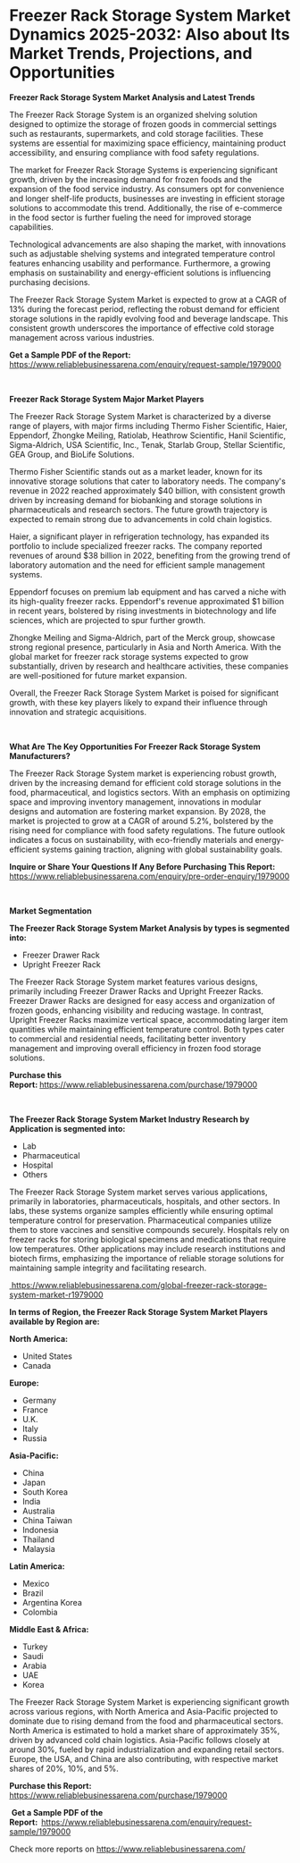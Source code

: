 <p><h1>Freezer Rack Storage System Market Dynamics 2025-2032: Also about Its Market Trends, Projections, and Opportunities</h1></p><p><strong>Freezer Rack Storage System Market Analysis and Latest Trends</strong></p>
<p><p>The Freezer Rack Storage System is an organized shelving solution designed to optimize the storage of frozen goods in commercial settings such as restaurants, supermarkets, and cold storage facilities. These systems are essential for maximizing space efficiency, maintaining product accessibility, and ensuring compliance with food safety regulations.</p><p>The market for Freezer Rack Storage Systems is experiencing significant growth, driven by the increasing demand for frozen foods and the expansion of the food service industry. As consumers opt for convenience and longer shelf-life products, businesses are investing in efficient storage solutions to accommodate this trend. Additionally, the rise of e-commerce in the food sector is further fueling the need for improved storage capabilities.</p><p>Technological advancements are also shaping the market, with innovations such as adjustable shelving systems and integrated temperature control features enhancing usability and performance. Furthermore, a growing emphasis on sustainability and energy-efficient solutions is influencing purchasing decisions.</p><p>The Freezer Rack Storage System Market is expected to grow at a CAGR of 13% during the forecast period, reflecting the robust demand for efficient storage solutions in the rapidly evolving food and beverage landscape. This consistent growth underscores the importance of effective cold storage management across various industries.</p></p>
<p><strong>Get a Sample PDF of the Report:&nbsp;</strong> <a href="https://www.reliablebusinessarena.com/enquiry/request-sample/1979000?utm_campaign=2042&utm_medium=2&utm_source=Github&utm_content=ia&utm_term=28032025&utm_id=freezer-rack-storage-system">https://www.reliablebusinessarena.com/enquiry/request-sample/1979000</a></p>
<p>&nbsp;</p>
<p><strong>Freezer Rack Storage System Major Market Players</strong></p>
<p><p>The Freezer Rack Storage System Market is characterized by a diverse range of players, with major firms including Thermo Fisher Scientific, Haier, Eppendorf, Zhongke Meiling, Ratiolab, Heathrow Scientific, Hanil Scientific, Sigma-Aldrich, USA Scientific, Inc., Tenak, Starlab Group, Stellar Scientific, GEA Group, and BioLife Solutions. </p><p>Thermo Fisher Scientific stands out as a market leader, known for its innovative storage solutions that cater to laboratory needs. The company's revenue in 2022 reached approximately $40 billion, with consistent growth driven by increasing demand for biobanking and storage solutions in pharmaceuticals and research sectors. The future growth trajectory is expected to remain strong due to advancements in cold chain logistics.</p><p>Haier, a significant player in refrigeration technology, has expanded its portfolio to include specialized freezer racks. The company reported revenues of around $38 billion in 2022, benefiting from the growing trend of laboratory automation and the need for efficient sample management systems.</p><p>Eppendorf focuses on premium lab equipment and has carved a niche with its high-quality freezer racks. Eppendorf's revenue approximated $1 billion in recent years, bolstered by rising investments in biotechnology and life sciences, which are projected to spur further growth.</p><p>Zhongke Meiling and Sigma-Aldrich, part of the Merck group, showcase strong regional presence, particularly in Asia and North America. With the global market for freezer rack storage systems expected to grow substantially, driven by research and healthcare activities, these companies are well-positioned for future market expansion.</p><p>Overall, the Freezer Rack Storage System Market is poised for significant growth, with these key players likely to expand their influence through innovation and strategic acquisitions.</p></p>
<p>&nbsp;</p>
<p><strong>What Are The Key Opportunities For Freezer Rack Storage System Manufacturers?</strong></p>
<p><p>The Freezer Rack Storage System market is experiencing robust growth, driven by the increasing demand for efficient cold storage solutions in the food, pharmaceutical, and logistics sectors. With an emphasis on optimizing space and improving inventory management, innovations in modular designs and automation are fostering market expansion. By 2028, the market is projected to grow at a CAGR of around 5.2%, bolstered by the rising need for compliance with food safety regulations. The future outlook indicates a focus on sustainability, with eco-friendly materials and energy-efficient systems gaining traction, aligning with global sustainability goals.</p></p>
<p><strong>Inquire or Share Your Questions If Any Before Purchasing This Report:</strong> <a href="https://www.reliablebusinessarena.com/enquiry/pre-order-enquiry/1979000?utm_campaign=2042&utm_medium=2&utm_source=Github&utm_content=ia&utm_term=28032025&utm_id=freezer-rack-storage-system">https://www.reliablebusinessarena.com/enquiry/pre-order-enquiry/1979000</a></p>
<p>&nbsp;</p>
<p><strong>Market Segmentation</strong></p>
<p><strong>The Freezer Rack Storage System Market Analysis by types is segmented into:</strong></p>
<p><ul><li>Freezer Drawer Rack</li><li>Upright Freezer Rack</li></ul></p>
<p><p>The Freezer Rack Storage System market features various designs, primarily including Freezer Drawer Racks and Upright Freezer Racks. Freezer Drawer Racks are designed for easy access and organization of frozen goods, enhancing visibility and reducing wastage. In contrast, Upright Freezer Racks maximize vertical space, accommodating larger item quantities while maintaining efficient temperature control. Both types cater to commercial and residential needs, facilitating better inventory management and improving overall efficiency in frozen food storage solutions.</p></p>
<p><strong>Purchase this Report:&nbsp;</strong><a href="https://www.reliablebusinessarena.com/purchase/1979000?utm_campaign=2042&utm_medium=2&utm_source=Github&utm_content=ia&utm_term=28032025&utm_id=freezer-rack-storage-system">https://www.reliablebusinessarena.com/purchase/1979000</a></p>
<p>&nbsp;</p>
<p><strong>The Freezer Rack Storage System Market Industry Research by Application is segmented into:</strong></p>
<p><ul><li>Lab</li><li>Pharmaceutical</li><li>Hospital</li><li>Others</li></ul></p>
<p><p>The Freezer Rack Storage System market serves various applications, primarily in laboratories, pharmaceuticals, hospitals, and other sectors. In labs, these systems organize samples efficiently while ensuring optimal temperature control for preservation. Pharmaceutical companies utilize them to store vaccines and sensitive compounds securely. Hospitals rely on freezer racks for storing biological specimens and medications that require low temperatures. Other applications may include research institutions and biotech firms, emphasizing the importance of reliable storage solutions for maintaining sample integrity and facilitating research.</p></p>
<p><a href="https://www.reliablebusinessarena.com/global-freezer-rack-storage-system-market-r1979000?utm_campaign=2042&utm_medium=2&utm_source=Github&utm_content=ia&utm_term=28032025&utm_id=freezer-rack-storage-system">&nbsp;https://www.reliablebusinessarena.com/global-freezer-rack-storage-system-market-r1979000</a></p>
<p><strong>In terms of Region, the Freezer Rack Storage System Market Players available by Region are:</strong></p>
<p>
    <p> <strong> North America: </strong>
        <ul>
            <li>United States</li>
            <li>Canada</li>
        </ul>
        </p> 
    <p> <strong> Europe: </strong>
        <ul>
            <li>Germany</li>
            <li>France</li>
            <li>U.K.</li>
            <li>Italy</li>
            <li>Russia</li>
        </ul>
        </p> 
    <p> <strong> Asia-Pacific: </strong>
        <ul>
            <li>China</li>
            <li>Japan</li>
            <li>South Korea</li>
            <li>India</li>
            <li>Australia</li>
            <li>China Taiwan</li>
            <li>Indonesia</li>
            <li>Thailand</li>
            <li>Malaysia</li>
        </ul>
        </p> 
    <p> <strong> Latin America: </strong>
        <ul>
            <li>Mexico</li>
            <li>Brazil</li>
            <li>Argentina Korea</li>
            <li>Colombia</li>
        </ul>
        </p> 
    <p> <strong> Middle East & Africa: </strong>
        <ul>
            <li>Turkey</li>
            <li>Saudi</li>
            <li>Arabia</li>
            <li>UAE</li>
            <li>Korea</li>
        </ul>
    </p>
    </p>
<p><p>The Freezer Rack Storage System Market is experiencing significant growth across various regions, with North America and Asia-Pacific projected to dominate due to rising demand from the food and pharmaceutical sectors. North America is estimated to hold a market share of approximately 35%, driven by advanced cold chain logistics. Asia-Pacific follows closely at around 30%, fueled by rapid industrialization and expanding retail sectors. Europe, the USA, and China are also contributing, with respective market shares of 20%, 10%, and 5%.</p></p>
<p><strong>Purchase this Report: </strong><a href="https://www.reliablebusinessarena.com/purchase/1979000?utm_campaign=2042&utm_medium=2&utm_source=Github&utm_content=ia&utm_term=28032025&utm_id=freezer-rack-storage-system">https://www.reliablebusinessarena.com/purchase/1979000</a></p>
<p>&nbsp;<strong>Get a Sample PDF of the Report:&nbsp;&nbsp;</strong><a href="https://www.reliablebusinessarena.com/enquiry/request-sample/1979000?utm_campaign=2042&utm_medium=2&utm_source=Github&utm_content=ia&utm_term=28032025&utm_id=freezer-rack-storage-system">https://www.reliablebusinessarena.com/enquiry/request-sample/1979000</a></p>
<p><strong></strong></p>
<p>Check more reports on <a href="https://www.reliablebusinessarena.com/?utm_campaign=2042&utm_medium=2&utm_source=Github&utm_content=ia&utm_term=28032025&utm_id=freezer-rack-storage-system">https://www.reliablebusinessarena.com/</a></p>